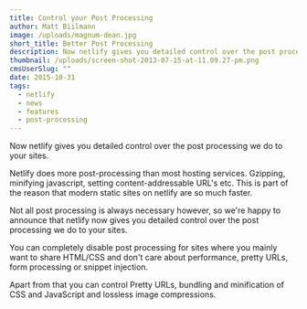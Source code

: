 ```yaml
---
title: Control your Post Processing
author: Matt Biilmann
image: /uploads/magnum-dean.jpg
short_title: Better Post Processing
description: Now netlify gives you detailed control over the post processing we do to your sites.
thumbnail: /uploads/screen-shot-2013-07-15-at-11.09.27-pm.png
cmsUserSlug: ""
date: 2015-10-31
tags:
  - netlify
  - news
  - features
  - post-processing
---
```


Now netlify gives you detailed control over the post processing we do to your sites.

Netlify does more post-processing than most hosting services. Gzipping, minifying javascript, setting content-addressable URL's etc.
This is part of the reason that modern static sites on netlify are so much faster.

Not all post processing is always necessary however, so we're happy to announce that netlify now gives you detailed control over the post processing we do to your sites.

You can completely disable post processing for sites where you mainly want to share HTML/CSS and don't care about performance, pretty URLs, form processing or snippet injection.

Apart from that you can control Pretty URLs, bundling and minification of CSS and JavaScript and lossless image compressions.
